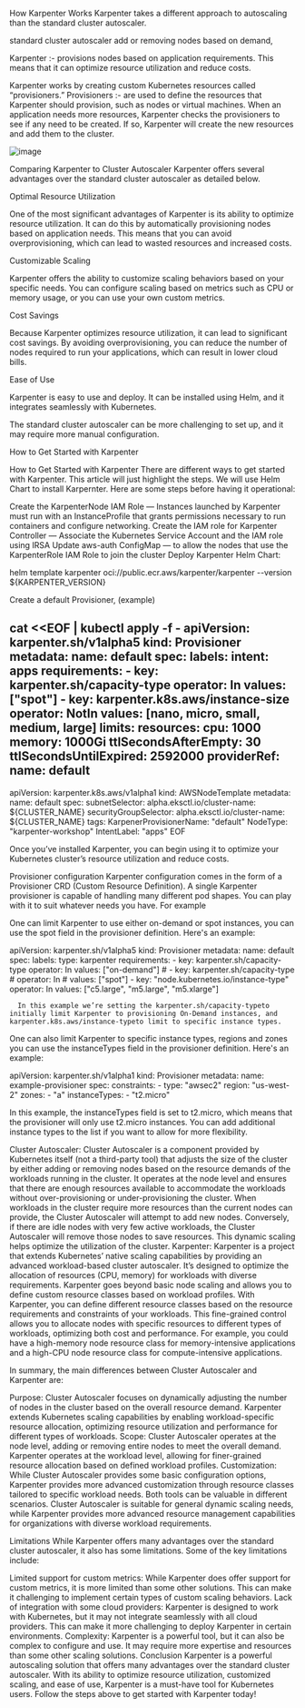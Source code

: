 
How Karpenter Works
Karpenter takes a different approach to autoscaling than the standard cluster autoscaler. 

standard cluster autoscaler  add or removing nodes based on demand, 

Karpenter  :- provisions nodes based on application requirements. This means that it can optimize resource utilization and reduce costs.

Karpenter works by creating custom Kubernetes resources called “provisioners.” 
Provisioners :-  are used to define the resources that Karpenter should provision, such as nodes or virtual machines. When an application needs more resources, Karpenter checks the provisioners to see if any need to be created. If so, Karpenter will create the new resources and add them to the cluster.

![image](https://github.com/debolek/Devops-/assets/37187773/d4400229-80f0-492a-a4c3-5e7f644c1e82)


Comparing Karpenter to Cluster Autoscaler
Karpenter offers several advantages over the standard cluster autoscaler as detailed below.

Optimal Resource Utilization

One of the most significant advantages of Karpenter is its ability to optimize resource utilization. It can do this by automatically provisioning nodes based on application needs. This means that you can avoid overprovisioning, which can lead to wasted resources and increased costs.

Customizable Scaling

Karpenter offers the ability to customize scaling behaviors based on your specific needs. You can configure scaling based on metrics such as CPU or memory usage, or you can use your own custom metrics.

Cost Savings

Because Karpenter optimizes resource utilization, it can lead to significant cost savings. By avoiding overprovisioning, you can reduce the number of nodes required to run your applications, which can result in lower cloud bills.

Ease of Use

Karpenter is easy to use and deploy. It can be installed using Helm, and it integrates seamlessly with Kubernetes.

The standard cluster autoscaler can be more challenging to set up, and it may require more manual configuration.

How to Get Started with Karpenter

How to Get Started with Karpenter
There are different ways to get started with Karpenter. This article will just highlight the steps. We will use Helm Chart to install Karpernter. Here are some steps before having it operational:

Create the KarpenterNode IAM Role — Instances launched by Karpenter must run with an InstanceProfile that grants permissions necessary to run containers and configure networking.
Create the IAM role for Karpenter Controller — Associate the Kubernetes Service Account and the IAM role using IRSA
Update aws-auth ConfigMap — to allow the nodes that use the KarpenterRole IAM Role to join the cluster
Deploy Karpenter Helm Chart:

helm template karpenter oci://public.ecr.aws/karpenter/karpenter --version ${KARPENTER_VERSION}

Create a default Provisioner, (example)

cat <<EOF | kubectl apply -f -
apiVersion: karpenter.sh/v1alpha5
kind: Provisioner
metadata:
  name: default
spec:
  labels:
    intent: apps
  requirements:
    - key: karpenter.sh/capacity-type
      operator: In
      values: ["spot"]
    - key: karpenter.k8s.aws/instance-size
      operator: NotIn
      values: [nano, micro, small, medium, large]
  limits:
    resources:
      cpu: 1000
      memory: 1000Gi
  ttlSecondsAfterEmpty: 30
  ttlSecondsUntilExpired: 2592000
  providerRef:
    name: default
---
apiVersion: karpenter.k8s.aws/v1alpha1
kind: AWSNodeTemplate
metadata:
  name: default
spec:
  subnetSelector:
    alpha.eksctl.io/cluster-name: ${CLUSTER_NAME}
  securityGroupSelector:
    alpha.eksctl.io/cluster-name: ${CLUSTER_NAME}
  tags:
    KarpenerProvisionerName: "default"
    NodeType: "karpenter-workshop"
    IntentLabel: "apps"
EOF


Once you’ve installed Karpenter, you can begin using it to optimize your Kubernetes cluster’s resource utilization and reduce costs.

Provisioner configuration
Karpenter configuration comes in the form of a Provisioner CRD (Custom Resource Definition). A single Karpenter provisioner is capable of handling many different pod shapes. You can play with it to suit whatever needs you have. For example

One can limit Karpenter to use either on-demand or spot instances, you can use the spot field in the provisioner definition. Here's an example:


apiVersion: karpenter.sh/v1alpha5
kind: Provisioner
metadata:
  name: default
spec:
  labels:
    type: karpenter
  requirements:
    - key: karpenter.sh/capacity-type
      operator: In
      values: ["on-demand"]
        # - key: karpenter.sh/capacity-type
    #   operator: In
    #   values: ["spot"]
    - key: "node.kubernetes.io/instance-type"
      operator: In
      values: ["c5.large", "m5.large", "m5.xlarge"]


      In this example we’re setting the karpenter.sh/capacity-typeto initially limit Karpenter to provisioning On-Demand instances, and karpenter.k8s.aws/instance-typeto limit to specific instance types.

One can also limit Karpenter to specific instance types, regions and zones you can use the instanceTypes field in the provisioner definition. Here's an example:

apiVersion: karpenter.sh/v1alpha1
kind: Provisioner
metadata:
  name: example-provisioner
spec:
  constraints:
    - type: "awsec2"
      region: "us-west-2"
      zones:
        - "a"
      instanceTypes:
        - "t2.micro"

        

In this example, the instanceTypes field is set to t2.micro, which means that the provisioner will only use t2.micro instances. You can add additional instance types to the list if you want to allow for more flexibility.

Cluster Autoscaler: Cluster Autoscaler is a component provided by Kubernetes itself (not a third-party tool) that adjusts the size of the cluster by either adding or removing nodes based on the resource demands of the workloads running in the cluster. It operates at the node level and ensures that there are enough resources available to accommodate the workloads without over-provisioning or under-provisioning the cluster.
When workloads in the cluster require more resources than the current nodes can provide, the Cluster Autoscaler will attempt to add new nodes. Conversely, if there are idle nodes with very few active workloads, the Cluster Autoscaler will remove those nodes to save resources. This dynamic scaling helps optimize the utilization of the cluster.
Karpenter: Karpenter is a project that extends Kubernetes’ native scaling capabilities by providing an advanced workload-based cluster autoscaler. It’s designed to optimize the allocation of resources (CPU, memory) for workloads with diverse requirements. Karpenter goes beyond basic node scaling and allows you to define custom resource classes based on workload profiles.
With Karpenter, you can define different resource classes based on the resource requirements and constraints of your workloads. This fine-grained control allows you to allocate nodes with specific resources to different types of workloads, optimizing both cost and performance. For example, you could have a high-memory node resource class for memory-intensive applications and a high-CPU node resource class for compute-intensive applications.



In summary, the main differences between Cluster Autoscaler and Karpenter are:

Purpose:
Cluster Autoscaler focuses on dynamically adjusting the number of nodes in the cluster based on the overall resource demand.
Karpenter extends Kubernetes scaling capabilities by enabling workload-specific resource allocation, optimizing resource utilization and performance for different types of workloads.
Scope:
Cluster Autoscaler operates at the node level, adding or removing entire nodes to meet the overall demand.
Karpenter operates at the workload level, allowing for finer-grained resource allocation based on defined workload profiles.
Customization:
While Cluster Autoscaler provides some basic configuration options, Karpenter provides more advanced customization through resource classes tailored to specific workload needs.
Both tools can be valuable in different scenarios. Cluster Autoscaler is suitable for general dynamic scaling needs, while Karpenter provides more advanced resource management capabilities for organizations with diverse workload requirements.

Limitations
While Karpenter offers many advantages over the standard cluster autoscaler, it also has some limitations. Some of the key limitations include:

Limited support for custom metrics: While Karpenter does offer support for custom metrics, it is more limited than some other solutions. This can make it challenging to implement certain types of custom scaling behaviors.
Lack of integration with some cloud providers: Karpenter is designed to work with Kubernetes, but it may not integrate seamlessly with all cloud providers. This can make it more challenging to deploy Karpenter in certain environments.
Complexity: Karpenter is a powerful tool, but it can also be complex to configure and use. It may require more expertise and resources than some other scaling solutions.
Conclusion
Karpenter is a powerful autoscaling solution that offers many advantages over the standard cluster autoscaler. With its ability to optimize resource utilization, customized scaling, and ease of use, Karpenter is a must-have tool for Kubernetes users. Follow the steps above to get started with Karpenter today!




      




